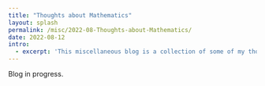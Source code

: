 ```yaml
---
title: "Thoughts about Mathematics"
layout: splash
permalink: /misc/2022-08-Thoughts-about-Mathematics/
date: 2022-08-12
intro: 
  - excerpt: 'This miscellaneous blog is a collection of some of my thoughts about the subject and philosophy of Mathematics.'
---
```


Blog in progress.

<!-- Upon being asked about what 'art' is, an artist replied - "Most people feel that painting a picture is an art form, and singing a song is an art. The most beautiful thing about art, I think, is that it is a medium through which two unrelated beings can convey empathy, thoughts, and emotions. This exchange of emotions can occur by looking at a painting, watching a play or a movie, listening to an instrument, reading a poem, or simply listening to someone." Well, Mathematics seemingly qualifies this characterization. A very similar statement recently - "... I dreamed of becoming a poet, to express the inexpressible. I eventually learned that mathematics is a way of doing that." - Prof. June Huh, winner of the Fields medal in 2022, one of the highest honors awarded for outstanding mathematical achievements.

You might wonder, what does art have to do with Mathematics? We even have Bachelor and Master degree courses in Arts with concentration in Mathematics if this further raises any curiosity. How are finding solutions of a differential equation, finding the probability of a dart hitting the bull's eye, or finding the rational solutions of a polynomial equation, art forms? Are we seeking for some form of simplistic beauty in their solutions? Or are we admiring the elegance of how one can approach their solutions? It is also said that Mathematics is the queen of all sciences, and that Mathematics is the language of science. Is Mathematics now a form of science? Many readers might agree to this more easily that they would agree on the prior claim that Mathematics is an art. Many of the readers might have heard of Galileo's famous quote - "Mathematics is the langauge in which God has written the universe."

As a young middle school student, I was poor in subjects like literature and history. I never liked the idea of learning things that were subjective, had multitude of perspectives of reason, and had very less to do with the present reality as I used to see it. On the contrary, my fond for physical science and mathematics was driven by their objective nature and how there seemed to be clearer boundaries between the correct and the incorrect. I used to enjoy how concepts in mathematics were immediately used in physical science that helped understand the truths of the nature of the physical universe. Quantification of physical phenomena and laws seemed to provide the power of predictability with precision. Ofcourse we ignored air friction in most of the physics problems, but you get the core principles right under simplified setups. The Newtonian lens of thought created a fine mark in my scientific thinking ability later during my high school. With eventually diving deeper into modern concepts in Physics, I was eager to pursue a career in the same. My elder cousin recommended me to first study and work on my mathematical abilities, and later specialize in any scientific subject of choice. I feel fortunate to have taken this route which provided me enough opportunities and instances where I enjoyed glimpses of mathematical beauty under a formal rigorful setup. Journey since then has been very exciting and the joy of seeking an artistic elegance in various scienfific disciplies has keept me grounded and going. Now when I look back, I realize that subjective reasoning holds a fundamental role in grooming scientific ideas and thoughts.

A pure mathematician seeks to study the subject for its own sake, independent of any practical applicability. The knowledge tree is allowed to grow in any direction through any branch. The goals in the hindsight stay the same, which includes discovering dots and connecting as many of them as possible. These dots usually stem out from curiosity and the hope of discovering various facets of mathematical beauty in the form of coherence, completeness and soundness. Breakthroughs in mathematics usually are not over complex and convoluted problems. They are often when mathematicians discover fundamental bridges that are able to connect two seemingly different concepts or ideas in mathematics, thereby promoting the sense of unification.

From the first sight, the subject of geometry and algebra, as we study in secondary school, appear to be unrelated areas of mathematics. But we soon realize in high school that geometrical objects can have algebraic characterizations in the form of equations of curves, opening vast possibilities. We can now easily convert most algebraic equations to geometrical objects and most geometrical shapes to algebraic equation with the help of a coordinate system. Coordinate systems now can allow the use higher dimensions for different variables associated to various properties and quantities that we might like to associate. Once we have various variables, it becomes natural to ask how one affets the other, or more precisely, how does a change in one variable change the rest. We soon realize that Newtonian calculus gives us a sufficient language to frame such questions and reason about them. Geometry, algebra and calculus which initially seem to be different arenas, now can coherently encode clasical physics. Extending this chain, if we allow complex analysis, probability theory, differential geometry and higher abstractions of algebra, we can formalize most of the modern physics.

The scientific revolution has propelled substantial progress in pure mathematics where most mathematical concepts and connections where discovered out of neccessity. Industrial revolution served as a test bed for this formalism that led to developments in several areas in applied mathematics creating newer questions and ventures in the broad field of Mathematics. We have had various instances in the scientific history that mathematical discoveries and predictions have led to several scientific advancements, and this has now been a go to recipie of reason in most modern engineering sciences. 



-->